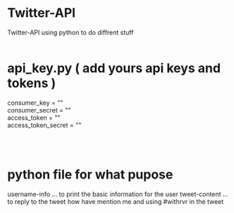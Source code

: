 # Twitter-API

Twitter-API using python to do diffrent stuff
<br/>
<br/>

# api_key.py ( add yours api keys and tokens )

consumer_key = ""<br/>
consumer_secret = ""<br/>
access_token = ""<br/>
access_token_secret = ""<br/>

<br/>
<br/>

# python file for what pupose

username-info ... to print the basic information for the user
tweet-content ... to reply to the tweet how have mention me and using #withrvr in the tweet
